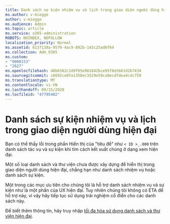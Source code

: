 ```yaml
---
title: Danh sách sự kiện nhiệm vụ và lịch trong giao diện người dùng hiện đại
ms.author: v-miegge
author: v-miegge
ms.audience: Admin
ms.topic: article
ms.service: o365-administration
ROBOTS: NOINDEX, NOFOLLOW
localization_priority: Normal
ms.assetid: 6137138a-9570-4ac9-892b-143c25ad6f64
ms.collection: Adm_O365
ms.custom:
- "9000153"
- "2627"
ms.openlocfilehash: d8b6382c1d9f05e981842bce95f0e5b61d2b7434
ms.sourcegitcommit: c6692ce0fa1358ec3529e59ca0ecdfdea4cdc759
ms.translationtype: MT
ms.contentlocale: vi-VN
ms.lasthandoff: 09/15/2020
ms.locfileid: "47795482"
---
```

# <a name="task-and-calendar-event-list-in-modern-ui"></a>Danh sách sự kiện nhiệm vụ và lịch trong giao diện người dùng hiện đại

Bạn có thể thấy lỗi trong phần Hiển thị của "tiêu đề" như `< ID >_.000` trên danh sách tác vụ và sự kiện khi tìm cách kết xuất chúng ở dạng xem hiện đại.

Một số loại danh sách và thư viện chưa được xây dựng để hiển thị trong giao diện người dùng hiện đại, chẳng hạn như danh sách nhiệm vụ hoặc danh sách sự kiện.

Một trong các mục ưu tiên cho chúng tôi là hỗ trợ danh sách nhiệm vụ và sự kiện như là một phần của UX hiện đại. Tuy nhiên chúng tôi không có ETA để hỗ trợ này, vì vậy hãy tiếp tục sử dụng trải nghiệm cổ điển cho các danh sách này.

Để biết thêm thông tin, hãy truy nhập [tối đa hóa sử dụng danh sách và thư viện hiện đại](https://docs.microsoft.com/sharepoint/dev/transform/modernize-userinterface-lists-and-libraries).
